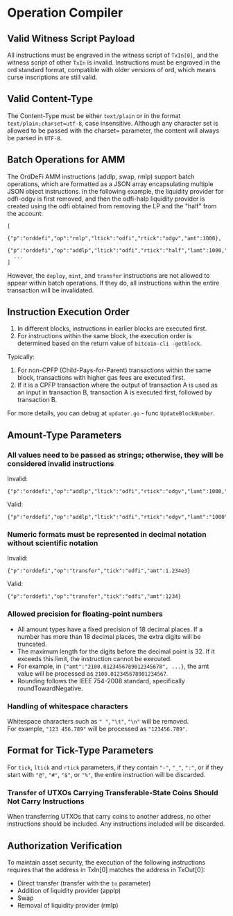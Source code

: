 # Operation Compiler

## Valid Witness Script Payload

All instructions must be engraved in the witness script of `TxIn[0]`, and the witness script of other `TxIn` is invalid.
Instructions must be engraved in the ord standard format, compatible with older versions of ord, which means curse inscriptions are still valid.

## Valid Content-Type

The Content-Type must be either `text/plain` or in the format `text/plain;charset=utf-8`, case insensitive.
Although any character set is allowed to be passed with the charset= parameter, the content will always be parsed in `UTF-8`.

## Batch Operations for AMM

The OrdDeFi AMM instructions (addlp, swap, rmlp) support batch operations, which are formatted as a JSON array encapsulating multiple JSON object instructions. In the following example, the liquidity provider for odfi-odgv is first removed, and then the odfi-halp liquidity provider is created using the odfi obtained from removing the LP and the "half" from the account:

```
[
  {"p":"orddefi","op":"rmlp","ltick":"odfi","rtick":"odgv","amt":1000},
  {"p":"orddefi","op":"addlp","ltick":"odfi","rtick":"half","lamt":1000,"ramt":1000},
  ...
]
```

However, the `deploy`, `mint`, and `transfer` instructions are not allowed to appear within batch operations. If they do, all instructions within the entire transaction will be invalidated.

## Instruction Execution Order

1. In different blocks, instructions in earlier blocks are executed first.  
2. For instructions within the same block, the execution order is determined based on the return value of `bitcoin-cli -getblock`.   

Typically:  

1. For non-CPFP (Child-Pays-for-Parent) transactions within the same block, transactions with higher gas fees are executed first.  
2. If it is a CPFP transaction where the output of transaction A is used as an input in transaction B, transaction A is executed first, followed by transaction B. 

For more details, you can debug at `updater.go` - func `UpdateBlockNumber`.

## Amount-Type Parameters

### All values need to be passed as strings; otherwise, they will be considered invalid instructions

Invalid:

```
{"p":"orddefi","op":"addlp","ltick":"odfi","rtick":"odgv","lamt":1000,"ramt":1000}
```

Valid:

```
{"p":"orddefi","op":"addlp","ltick":"odfi","rtick":"odgv","lamt":"1000","ramt":"1000"}
```

### Numeric formats must be represented in decimal notation without scientific notation

Invalid:

```
{"p":"orddefi","op":"transfer","tick":"odfi","amt":1.234e3}
```

Valid:

```
{"p":"orddefi","op":"transfer","tick":"odfi","amt":1234}
```

### Allowed precision for floating-point numbers

* All amount types have a fixed precision of 18 decimal places. If a number has more than 18 decimal places, the extra digits will be truncated.  
* The maximum length for the digits before the decimal point is 32. If it exceeds this limit, the instruction cannot be executed.  
* For example, in `{"amt":"2100.0123456789012345678", ...}`, the amt value will be processed as `2100.012345678901234567`.  
* Rounding follows the IEEE 754-2008 standard, specifically roundTowardNegative.  

### Handling of whitespace characters

Whitespace characters such as `" "`, `"\t"`, `"\n"` will be removed.  
For example, `"123 456.789"` will be processed as `"123456.789"`.

## Format for Tick-Type Parameters

For `tick`, `ltick` and `rtick` parameters, if they contain `"-"`, `"_"`, `":"`, or if they start with `"@"`, `"#"`, `"$"`, or `"%"`, the entire instruction will be discarded.  

### Transfer of UTXOs Carrying Transferable-State Coins Should Not Carry Instructions

When transferring UTXOs that carry coins to another address, no other instructions should be included. Any instructions included will be discarded.

## Authorization Verification

To maintain asset security, the execution of the following instructions requires that the address in TxIn[0] matches the address in TxOut[0]:

* Direct transfer (transfer with the `to` parameter)
* Addition of liquidity provider (applp)
* Swap
* Removal of liquidity provider (rmlp)